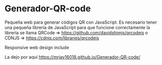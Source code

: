 # Generador-QR-code
Pequeña web para generar códigos QR con JavaScript.
Es necesario tener una pequeña libreria de JavaScript para que funcione correctamente la libreria se llama QRCode => https://github.com/davidshimjs/qrcodejs o CDNJS => https://cdnjs.com/libraries/qrcodejs

Responsive web design include

La dejo por aquí https://mrjay16018.github.io/Generador-QR-code/
